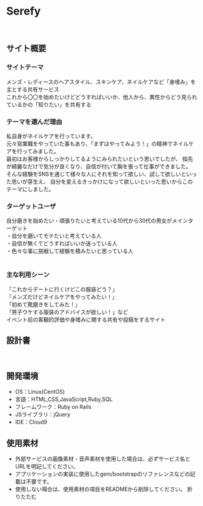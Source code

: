 # Serefy
<!--self refinement for you(自己磨きや成長をあなたのためにサポートするという意味を持つ表現)-->
​
## サイト概要
### サイトテーマ
メンズ・レディースのヘアスタイル、スキンケア、ネイルケアなど「身嗜み」を主とする共有サービス<br>
これから〇〇を始めたいけどどうすればいいか、他人から、異性からどう見られているかの「知りたい」を共有する
​
### テーマを選んだ理由
私自身がネイルケアを行っています。<br>
元々営業職をやっていた事もあり、「まずはやってみよう！」の精神でネイルケアを行ってみました。<br>
最初はお客様からしっかりしてるようにみられたいという思いでしたが、
指先が綺麗なだけで気分が良くなり、自信が付いて胸を張って仕事ができました。<br>
そんな経験をSNSを通じて様々な人にそれを知って欲しい、試して欲しいといった思いが芽生え、
自分を変えるきっかけになって欲しいといった思いからこのテーマにしました。
​
### ターゲットユーザ
自分磨きを始めたい・頑張りたいと考えている10代から30代の男女がメインターゲット<br>
・自分を磨いてモテたいと考えている人<br>
・自信が無くてどうすればいいか迷っている人<br>
・色々な事に挑戦して経験を積みたいと思っている人<br>
​
### 主な利用シーン
「これからデートに行くけどこの服装どう？」<br>
「メンズだけどネイルケアをやってみたい！」<br>
「初めて靴磨きをしてみた！」<br>
「男子ウケする服装のアドバイスが欲しい！」など<br>
イベント前の客観的評価や身嗜みに関する共有や投稿をするサイト
​
## 設計書
<!--テーマを設定・提出する時点では不要です-->
​
## 開発環境
- OS：Linux(CentOS)
- 言語：HTML,CSS,JavaScript,Ruby,SQL
- フレームワーク：Ruby on Rails
- JSライブラリ：jQuery
- IDE：Cloud9
​
## 使用素材
- 外部サービスの画像素材・音声素材を使用した場合は、必ずサービス名とURLを明記してください。
- アプリケーションの実装に使用したgem/bootstrapのリファレンスなどの記載は不要です。
- 使用しない場合は、使用素材の項目をREADMEから削除してください。
折りたたむ